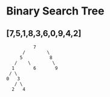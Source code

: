 # Binary Search Tree

## [7,5,1,8,3,6,0,9,4,2]

              7
          /        \
         5          8
       /    \        \
      1       6       9
     / \
    0   3
       / \
      2   4  
